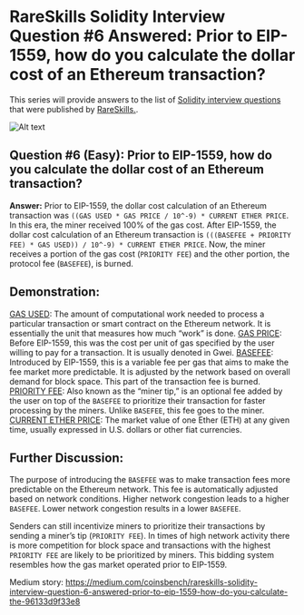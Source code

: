 # RareSkills Solidity Interview Question #6 Answered: Prior to EIP-1559, how do you calculate the dollar cost of an Ethereum transaction?

This series will provide answers to the list of [Solidity interview questions](https://www.rareskills.io/post/solidity-interview-questions) that were published by [RareSkills.](https://www.rareskills.io/).

![Alt text](media/Question_6.gif)

## Question #6 (Easy): Prior to EIP-1559, how do you calculate the dollar cost of an Ethereum transaction?

**Answer:** Prior to EIP-1559, the dollar cost calculation of an Ethereum transaction was `((GAS USED * GAS PRICE / 10^-9) * CURRENT ETHER PRICE`. In this era, the miner received 100% of the gas cost. After EIP-1559, the dollar cost calculation of an Ethereum transaction is `(((BASEFEE + PRIORITY FEE) * GAS USED)) / 10^-9) * CURRENT ETHER PRICE`. Now, the miner receives a portion of the gas cost (`PRIORITY FEE`) and the other portion, the protocol fee (`BASEFEE`), is burned.

## Demonstration:

<ins>GAS USED</ins>: The amount of computational work needed to process a particular transaction or smart contract on the Ethereum network. It is essentially the unit that measures how much “work” is done.
<ins>GAS PRICE</ins>: Before EIP-1559, this was the cost per unit of gas specified by the user willing to pay for a transaction. It is usually denoted in Gwei.
<ins>BASEFEE</ins>: Introduced by EIP-1559, this is a variable fee per gas that aims to make the fee market more predictable. It is adjusted by the network based on overall demand for block space. This part of the transaction fee is burned.
<ins>PRIORITY FEE</ins>: Also known as the “miner tip,” is an optional fee added by the user on top of the `BASEFEE` to prioritize their transaction for faster processing by the miners. Unlike `BASEFEE`, this fee goes to the miner.
<ins>CURRENT ETHER PRICE</ins>: The market value of one Ether (ETH) at any given time, usually expressed in U.S. dollars or other fiat currencies.

## Further Discussion:

The purpose of introducing the `BASEFEE` was to make transaction fees more predictable on the Ethereum network. This fee is automatically adjusted based on network conditions. Higher network congestion leads to a higher `BASEFEE`. Lower network congestion results in a lower `BASEFEE`.

Senders can still incentivize miners to prioritize their transactions by sending a miner’s tip (`PRIORITY FEE`). In times of high network activity there is more competition for block space and transactions with the highest `PRIORITY FEE` are likely to be prioritized by miners. This bidding system resembles how the gas market operated prior to EIP-1559.

Medium story: https://medium.com/coinsbench/rareskills-solidity-interview-question-6-answered-prior-to-eip-1559-how-do-you-calculate-the-96133d9f33e8